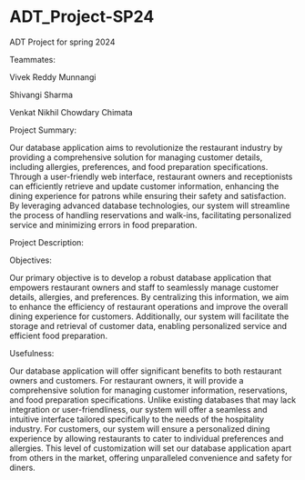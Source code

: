 # ADT_Project-SP24
ADT Project for spring 2024


Teammates: 

  Vivek Reddy Munnangi 

  Shivangi Sharma 

  Venkat Nikhil Chowdary Chimata 

 

Project Summary: 

Our database application aims to revolutionize the restaurant industry by providing a comprehensive solution for managing customer details, including allergies, preferences, and food preparation specifications. Through a user-friendly web interface, restaurant owners and receptionists can efficiently retrieve and update customer information, enhancing the dining experience for patrons while ensuring their safety and satisfaction. By leveraging advanced database technologies, our system will streamline the process of handling reservations and walk-ins, facilitating personalized service and minimizing errors in food preparation. 

 

Project Description: 

Objectives: 

Our primary objective is to develop a robust database application that empowers restaurant owners and staff to seamlessly manage customer details, allergies, and preferences. By centralizing this information, we aim to enhance the efficiency of restaurant operations and improve the overall dining experience for customers. Additionally, our system will facilitate the storage and retrieval of customer data, enabling personalized service and efficient food preparation. 

 

Usefulness: 

Our database application will offer significant benefits to both restaurant owners and customers. For restaurant owners, it will provide a comprehensive solution for managing customer information, reservations, and food preparation specifications. Unlike existing databases that may lack integration or user-friendliness, our system will offer a seamless and intuitive interface tailored specifically to the needs of the hospitality industry. For customers, our system will ensure a personalized dining experience by allowing restaurants to cater to individual preferences and allergies. This level of customization will set our database application apart from others in the market, offering unparalleled convenience and safety for diners.
